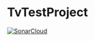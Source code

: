 # TvTestProject
[![SonarCloud](https://sonarcloud.io/images/project_badges/sonarcloud-white.svg)](https://sonarcloud.io/dashboard?id=by.bntu.fitr.poisit.lytkina%3ATV)
